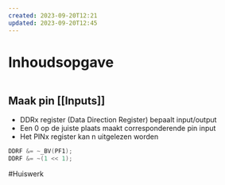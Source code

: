 ```yaml
---
created: 2023-09-20T12:21
updated: 2023-09-20T12:45
---
```

# Inhoudsopgave
```toc
```

## Maak pin [[Inputs]] 
- DDRx  register (Data Direction Register) bepaalt input/output
- Een 0 op de juiste plaats maakt corresponderende pin input
- Het PINx register kan n uitgelezen worden

```c
DDRF &= ~_BV(PF1);
DDRF &= ~(1 << 1);
```

#Huiswerk 